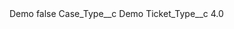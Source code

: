 <?xml version="1.0" encoding="UTF-8"?>
<CustomMetadata xmlns="http://soap.sforce.com/2006/04/metadata" xmlns:xsi="http://www.w3.org/2001/XMLSchema-instance" xmlns:xsd="http://www.w3.org/2001/XMLSchema">
    <label>Demo</label>
    <protected>false</protected>
    <values>
        <field>Case_Type__c</field>
        <value xsi:type="xsd:string">Demo</value>
    </values>
    <values>
        <field>Ticket_Type__c</field>
        <value xsi:type="xsd:double">4.0</value>
    </values>
</CustomMetadata>
